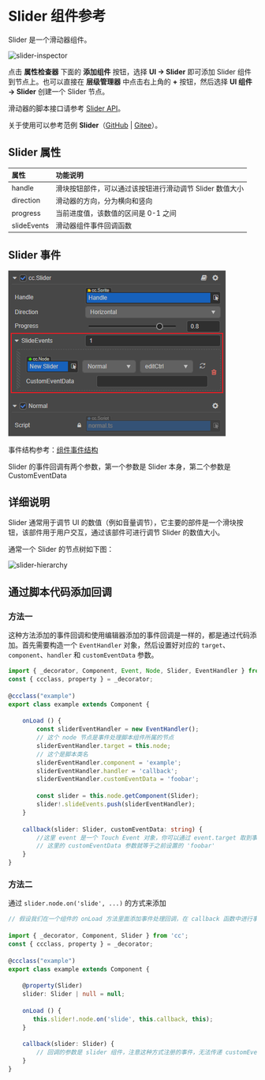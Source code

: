 # Slider 组件参考

Slider 是一个滑动器组件。

![slider-inspector](slider/slider-inspector.png)

点击 **属性检查器** 下面的 **添加组件** 按钮，选择 **UI -> Slider** 即可添加 Slider 组件到节点上。也可以直接在 **层级管理器** 中点击右上角的 **+** 按钮，然后选择 **UI 组件 -> Slider** 创建一个 Slider 节点。

滑动器的脚本接口请参考 [Slider API](__APIDOC__/zh/#/docs/3.4/zh/ui/Class/Slider)。

关于使用可以参考范例 **Slider**（[GitHub](https://github.com/cocos/cocos-test-projects/tree/v3.4/assets/cases/ui/10.slider) | [Gitee](https://gitee.com/mirrors_cocos-creator/test-cases-3d/tree/v3.4/assets/cases/ui/10.slider)）。

## Slider 属性

| 属性           | 功能说明                                                 |
| :------------- | :----------                                            |
| handle         | 滑块按钮部件，可以通过该按钮进行滑动调节 Slider 数值大小       |
| direction      | 滑动器的方向，分为横向和竖向                                |
| progress       | 当前进度值，该数值的区间是 0-1 之间                         |
| slideEvents    | 滑动器组件事件回调函数                                     |

## Slider 事件

![slider-event](slider/slider-event.png)

事件结构参考：[组件事件结构](./button.md#组件事件结构)

Slider 的事件回调有两个参数，第一个参数是 Slider 本身，第二个参数是 CustomEventData

## 详细说明

Slider 通常用于调节 UI 的数值（例如音量调节），它主要的部件是一个滑块按钮，该部件用于用户交互，通过该部件可进行调节 Slider 的数值大小。

通常一个 Slider 的节点树如下图：

![slider-hierarchy](slider/slider-hierarchy.png)

## 通过脚本代码添加回调

### 方法一

这种方法添加的事件回调和使用编辑器添加的事件回调是一样的，都是通过代码添加。首先需要构造一个 `EventHandler` 对象，然后设置好对应的 `target`、`component`、`handler` 和 `customEventData` 参数。

```ts
import { _decorator, Component, Event, Node, Slider, EventHandler } from 'cc';
const { ccclass, property } = _decorator;

@ccclass("example")
export class example extends Component {

    onLoad () {
        const sliderEventHandler = new EventHandler();
        // 这个 node 节点是事件处理脚本组件所属的节点
        sliderEventHandler.target = this.node; 
        // 这个是脚本类名
        sliderEventHandler.component = 'example';
        sliderEventHandler.handler = 'callback';
        sliderEventHandler.customEventData = 'foobar';

        const slider = this.node.getComponent(Slider);
        slider!.slideEvents.push(sliderEventHandler);
    }

    callback(slider: Slider, customEventData: string) {
        //这里 event 是一个 Touch Event 对象，你可以通过 event.target 取到事件的发送节点
        // 这里的 customEventData 参数就等于之前设置的 'foobar'
    }
}
```

### 方法二

通过 `slider.node.on('slide', ...)` 的方式来添加

```ts
// 假设我们在一个组件的 onLoad 方法里面添加事件处理回调，在 callback 函数中进行事件处理

import { _decorator, Component, Slider } from 'cc';
const { ccclass, property } = _decorator;

@ccclass("example")
export class example extends Component {

    @property(Slider)
    slider: Slider | null = null;

    onLoad () {
       this.slider!.node.on('slide', this.callback, this);
    }

    callback(slider: Slider) {
        // 回调的参数是 slider 组件，注意这种方式注册的事件，无法传递 customEventData
    }
}
```
